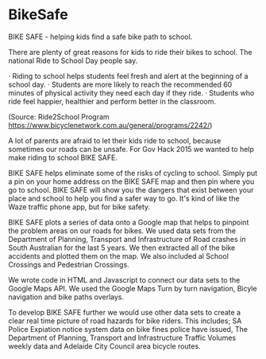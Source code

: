 # BikeSafe

BIKE SAFE - helping kids find a safe bike path to school.

There are plenty of great reasons for kids to ride their bikes to school. The national Ride to School Day people say.

·         Riding to school helps students feel fresh and alert at the beginning of a school day.
·         Students are more likely to reach the recommended 60 minutes of physical activity they need each day if they ride.
·         Students who ride feel happier, healthier and perform better in the classroom.

(Source: Ride2School Program https://www.bicyclenetwork.com.au/general/programs/2242/)

A lot of parents are afraid to let their kids ride to school, because sometimes our roads can be unsafe. For Gov Hack 2015 we wanted to help make riding to school BIKE SAFE.  

BIKE SAFE helps eliminate some of the risks of cycling to school. Simply put a pin on your home address on the BIKE SAFE map and then pin where you go to school. BIKE SAFE will show you the dangers that exist between your place and school to help you find a safer way to go. It's kind of like the Waze traffic phone app, but for bike safety.

BIKE SAFE plots a series of data onto a Google map that helps to pinpoint the problem areas on our roads for bikes. We used data sets from the Department of Planning, Transport and Infrastructure of Road crashes in South Australian for the last 5 years. We then extracted all of the bike accidents and plotted them on the map. We also included al School Crossings and Pedestrian Crossings.

We wrote code in HTML and Javascript to connect our data sets to the Google Maps API. We used the Google Maps Turn by turn navigation, Bicyle navigation and  bike paths overlays.

To develop BIKE SAFE further we would use other data sets to create a clear real time picture of road hazards for bike riders. This includes; SA Police Expiation notice system data on bike fines police have issued, The Department of Planning, Transport and Infrastructure Traffic Volumes weekly data and Adelaide City Council area bicycle routes.
